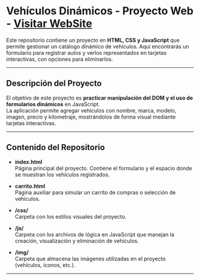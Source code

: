 # Vehículos Dinámicos - Proyecto Web - [Visitar WebSite](index.html)

Este repositorio contiene un proyecto en **HTML, CSS y JavaScript** que permite gestionar
un catálogo dinámico de vehículos. Aquí encontrarás un formulario para registrar autos y 
verlos representados en tarjetas interactivas, con opciones para eliminarlos.  

---

## Descripción del Proyecto

El objetivo de este proyecto es **practicar manipulación del DOM y el uso de formularios dinámicos** en JavaScript.  
La aplicación permite agregar vehículos con nombre, marca, modelo, imagen, precio y kilometraje, mostrándolos de 
forma visual mediante tarjetas interactivas.  

---

## Contenido del Repositorio

- **index.html**  
  Página principal del proyecto. Contiene el formulario y el espacio donde se muestran los vehículos registrados.  

- **carrito.html**  
  Página auxiliar para simular un carrito de compras o selección de vehículos.  

- **/css/**  
  Carpeta con los estilos visuales del proyecto.  

- **/js/**  
  Carpeta con los archivos de lógica en JavaScript que manejan la creación, visualización y eliminación de vehículos.  

- **/img/**  
  Carpeta que almacena las imágenes utilizadas en el proyecto (vehículos, íconos, etc.).  

---


